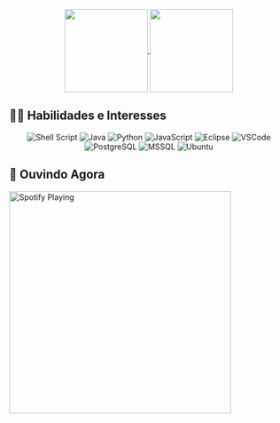 
<div align="center">
<!--
[![Linkedin Badge](https://img.shields.io/badge/-LinkedIn-0e76a8?style=flat-square&logo=Linkedin&logoColor=white)](https://www.linkedin.com/in/guilherme-vesco/)
[![Instagram Badge](https://img.shields.io/badge/-Instagram-e4405f?style=flat-square&logo=Instagram&logoColor=white)](https://instagram.com/glerm0/)
-->

  <a href="https://github.com/anuraghazra/github-readme-stats">
    <img
      align="center"
      height="150em"
      src="https://github-readme-stats-guilherme-vescos-projects.vercel.app/api?username=gVesco&show_icons=true&theme=gotham"
    />
  </a>
 
  <a href="https://github.com/anuraghazra/github-readme-stats">
    <img
      align="center"
      height="150em"
      src="https://github-readme-stats-guilherme-vescos-projects.vercel.app/api/top-langs/?username=gVesco&layout=compact&theme=gotham"
    />
  </a>

</div>

<!--## 🏆 Troféus GitHub

<div align="center">
  
[![trophy](https://github-profile-trophy.vercel.app/?username=gVesco&column=-1&theme=gitdimmed)](https://github.com/ryo-ma/github-profile-trophy)

</div>
-->
## 👨‍💻 Habilidades e Interesses

<div align="center">

![Shell Script](https://img.shields.io/badge/shell_script-%23121011.svg?style=for-the-badge&logo=gnu-bash&logoColor=white)
![Java](https://img.shields.io/badge/Java-ED8B00?style=for-the-badge&logo=openjdk&logoColor=white)
![Python](https://img.shields.io/badge/Python-14354C?style=for-the-badge&logo=python&logoColor=white)
![JavaScript](https://img.shields.io/badge/JavaScript-F7DF1E?style=for-the-badge&logo=javascript&logoColor=black)
![Eclipse](https://img.shields.io/badge/Eclipse-2C2255?style=for-the-badge&logo=eclipse&logoColor=white)
![VSCode](https://img.shields.io/badge/Visual_Studio_Code-0078D4?style=for-the-badge&logo=visual%20studio%20code&logoColor=white)
![PostgreSQL](https://img.shields.io/badge/PostgreSQL-316192?style=for-the-badge&logo=postgresql&logoColor=white)
![MSSQL](https://img.shields.io/badge/Microsoft_SQL_Server-CC2927?style=for-the-badge&logo=microsoft-sql-server&logoColor=white)
![Ubuntu](https://img.shields.io/badge/Ubuntu-E95420?style=for-the-badge&logo=ubuntu&logoColor=white)

</div>

## 🎵 Ouvindo Agora

  <a href="https://open.spotify.com/user/12150707714">
    <img src="https://novatorem-sepia-nine.vercel.app/api/spotify" alt="Spotify Playing" width="400" />
  </a>



<!--
- 🤔 Estudante de Análise e Desenvolvimento de Sistemas;
 💙 Interesses: Java, Linux, SQL, ADVPL, Python, JavaScript e PHP. -->
